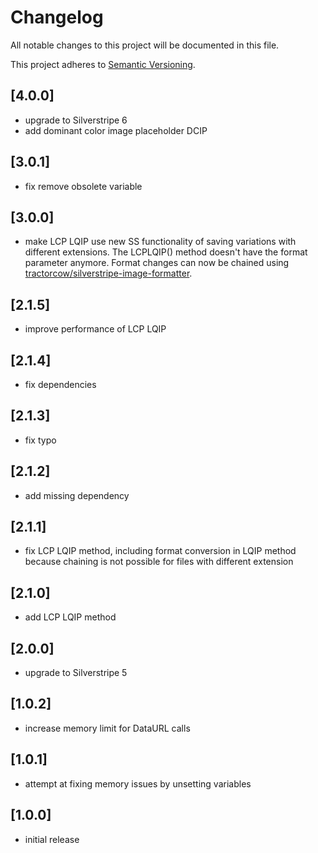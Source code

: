 # Changelog

All notable changes to this project will be documented in this file.

This project adheres to [Semantic Versioning](http://semver.org/).

## [4.0.0]

* upgrade to Silverstripe 6
* add dominant color image placeholder DCIP

## [3.0.1]

* fix remove obsolete variable

## [3.0.0]

* make LCP LQIP use new SS functionality of saving variations with different extensions. The LCPLQIP() method doesn't 
have the format parameter anymore. Format changes can now be chained using 
[tractorcow/silverstripe-image-formatter](https://github.com/tractorcow/silverstripe-image-formatter). 

## [2.1.5]

* improve performance of LCP LQIP

## [2.1.4]

* fix dependencies

## [2.1.3]

* fix typo

## [2.1.2]

* add missing dependency

## [2.1.1]

* fix LCP LQIP method, including format conversion in LQIP method because chaining is not possible for files with 
different extension

## [2.1.0]

* add LCP LQIP method

## [2.0.0]

* upgrade to Silverstripe 5

## [1.0.2]

* increase memory limit for DataURL calls

## [1.0.1]

* attempt at fixing memory issues by unsetting variables

## [1.0.0]

* initial release
